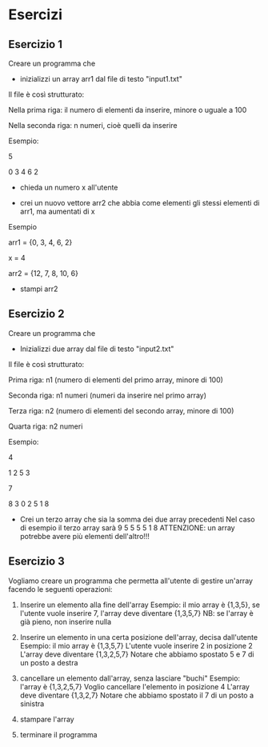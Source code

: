 # Esercizi
## Esercizio 1

Creare un programma che
- inizializzi un array arr1 dal file di testo "input1.txt"

Il file è così strutturato:

Nella prima riga: il numero di elementi da inserire, minore o uguale a 100

Nella seconda riga: n numeri, cioè quelli da inserire

Esempio:

5

0 3 4 6 2

- chieda un numero x all'utente

- crei un nuovo vettore arr2 che abbia come elementi gli stessi elementi di arr1, ma aumentati di x

Esempio

arr1 = {0, 3, 4, 6, 2}

x = 4

arr2 = {12, 7, 8, 10, 6}

- stampi arr2

## Esercizio 2

Creare un programma che
- Inizializzi due array dal file di testo "input2.txt"

Il file è così strutturato:

Prima riga: n1 (numero di elementi del primo array, minore di 100)

Seconda riga: n1 numeri (numeri da inserire nel primo array)

Terza riga: n2 (numero di elementi del secondo array, minore di 100)

Quarta riga: n2 numeri

Esempio:

4

1 2 5 3

7

8 3 0 2 5 1 8

- Crei un terzo array che sia la somma dei due array precedenti
Nel caso di esempio il terzo array sarà
9 5 5 5 5 1 8
ATTENZIONE: un array potrebbe avere più elementi dell'altro!!!

## Esercizio 3

Vogliamo creare un programma che permetta all'utente di gestire un'array facendo le seguenti operazioni:
1. Inserire un elemento alla fine dell'array
Esempio: il mio array è {1,3,5}, se l'utente vuole inserire 7, l'array deve diventare {1,3,5,7}
NB: se l'array è già pieno, non inserire nulla
	
2. Inserire un elemento in una certa posizione dell'array, decisa dall'utente
Esempio: il mio array è {1,3,5,7}
L'utente vuole inserire 2 in posizione 2
L'array deve diventare {1,3,2,5,7}
Notare che abbiamo spostato 5 e 7 di un posto a destra
	
3. cancellare un elemento dall'array, senza lasciare "buchi"
Esempio: l'array è {1,3,2,5,7}
Voglio cancellare l'elemento in posizione 4
L'array deve diventare {1,3,2,7}
Notare che abbiamo spostato il 7 di un posto a sinistra
	
4. stampare l'array
	
5. terminare il programma

